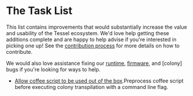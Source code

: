 # The Task List

This list contains improvements that would substantially increase the value and usability of the Tessel ecosystem. We'd love help getting these additions complete and are happy to help advise if you're interested in picking one up! See the [contribution process](./contribution-process.md) for more details on how to contribute.

We would also love assistance fixing our [runtime](github.com/tessel/runtime/issues), [firmware](github.com/tessel/firmware/issues), and [colony] bugs if you're looking for ways to help. 


- [Allow coffee script to be used out of the box](https://github.com/tessel/cli/issues/99).Preprocess coffee script before executing colony transpilation with a command line flag. 